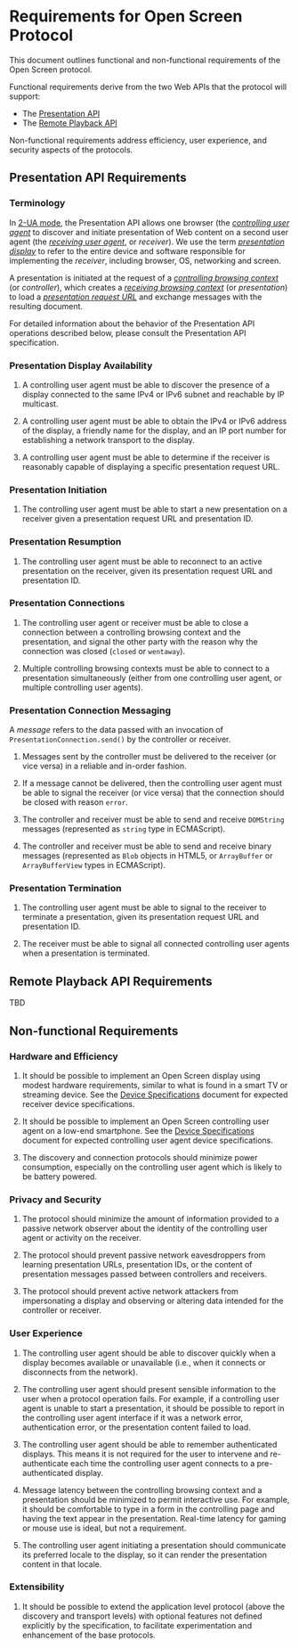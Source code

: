 # Requirements for Open Screen Protocol

This document outlines functional and non-functional requirements of the Open
Screen protocol.

Functional requirements derive from the two Web APIs that the protocol will
support:
- The [Presentation API](https://w3c.github.io/presentation-api/)
- The [Remote Playback API](https://w3c.github.io/remote-playback/)

Non-functional requirements address efficiency, user experience, and security
aspects of the protocols.

## Presentation API Requirements

### Terminology

In [2-UA mode](https://w3c.github.io/presentation-api/#introduction), the
Presentation API allows one browser (the
[*controlling user agent*](https://w3c.github.io/presentation-api/#dfn-controlling-user-agent)
to discover and initiate presentation of Web content on a second user agent (the
[*receiving user agent*](https://w3c.github.io/presentation-api/#receiving-user-agent),
or *receiver*).  We use the term
[*presentation display*](https://w3c.github.io/presentation-api/#dfn-presentation-display)
to refer to the entire device and software responsible for implementing the
*receiver*, including browser, OS, networking and screen.

A presentation is initiated at the request of a [*controlling browsing
context*](https://w3c.github.io/presentation-api/#dfn-controlling-browsing-context)
(or *controller*), which creates a [*receiving browsing
context*](https://w3c.github.io/presentation-api/#dfn-receiving-browsing-context)
(or *presentation*) to load a [*presentation request
URL*](https://w3c.github.io/presentation-api/#dfn-presentation-url) and exchange
messages with the resulting document.

For detailed information about the behavior of the Presentation API operations
described below, please consult the Presentation API specification.

### <a name="req-p1-availability"></a>Presentation Display Availability

1. A controlling user agent must be able to discover the presence of a display
   connected to the same IPv4 or IPv6 subnet and reachable by IP multicast.

2. A controlling user agent must be able to obtain the IPv4 or IPv6 address of
   the display, a friendly name for the display, and an IP port number for
   establishing a network transport to the display.

3. A controlling user agent must be able to determine if the receiver is
   reasonably capable of displaying a specific presentation request URL.

### <a name="req-p2-initiation"></a>Presentation Initiation

1. The controlling user agent must be able to start a new presentation on a
   receiver given a presentation request URL and presentation ID.

### <a name="req-p3-resumption"></a>Presentation Resumption

1. The controlling user agent must be able to reconnect to an active
   presentation on the receiver, given its presentation request URL and
   presentation ID.

### <a name="req-p4-connections"></a>Presentation Connections

1. The controlling user agent or receiver must be able to close a connection
   between a controlling browsing context and the presentation, and signal the
   other party with the reason why the connection was closed (`closed` or
   `wentaway`).

2. Multiple controlling browsing contexts must be able to connect to a
   presentation simultaneously (either from one controlling user agent, or
   multiple controlling user agents).

### <a name="req-p5-messaging"></a>Presentation Connection Messaging

A *message* refers to the data passed with an invocation of
`PresentationConnection.send()` by the controller or receiver.

1. Messages sent by the controller must be delivered to the receiver (or vice
   versa) in a reliable and in-order fashion.

2. If a message cannot be delivered, then the controlling user agent must be
   able to signal the receiver (or vice versa) that the connection should be
   closed with reason `error`.

3. The controller and receiver must be able to send and receive `DOMString`
   messages (represented as `string` type in ECMAScript).

4. The controller and receiver must be able to send and receive binary messages
   (represented as `Blob` objects in HTML5, or `ArrayBuffer` or
   `ArrayBufferView` types in ECMAScript).

### <a name="req-p6-termination"></a>Presentation Termination

1. The controlling user agent must be able to signal to the receiver to
   terminate a presentation, given its presentation request URL and presentation
   ID.

2. The receiver must be able to signal all connected controlling user agents
   when a presentation is terminated.

## Remote Playback API Requirements

TBD

## Non-functional Requirements

### <a name="req-nf1-hardware"></a>Hardware and Efficiency

1. It should be possible to implement an Open Screen display using modest
   hardware requirements, similar to what is found in a smart TV or streaming
   device. See the [Device Specifications](device_specs.md) document for
   expected receiver device specifications.

2. It should be possible to implement an Open Screen controlling user agent on a
   low-end smartphone. See the [Device Specifications](device_specs.md) document
   for expected controlling user agent device specifications.

3. The discovery and connection protocols should minimize power consumption,
   especially on the controlling user agent which is likely to be battery
   powered.

### <a name="req-nf2-privacy-security"></a>Privacy and Security

1. The protocol should minimize the amount of information provided to a passive
   network observer about the identity of the controlling user agent or activity
   on the receiver.

2. The protocol should prevent passive network eavesdroppers from learning
   presentation URLs, presentation IDs, or the content of presentation messages
   passed between controllers and receivers.

3. The protocol should prevent active network attackers from impersonating a
   display and observing or altering data intended for the controller or
   receiver.

### <a name="req-nf3-ux"></a>User Experience

1. The controlling user agent should be able to discover quickly when a display
   becomes available or unavailable (i.e., when it connects or disconnects from
   the network).

2. The controlling user agent should present sensible information to the user
   when a protocol operation fails.  For example, if a controlling user agent is
   unable to start a presentation, it should be possible to report in the
   controlling user agent interface if it was a network error, authentication
   error, or the presentation content failed to load.

3. The controlling user agent should be able to remember authenticated displays.
   This means it is not required for the user to intervene and re-authenticate
   each time the controlling user agent connects to a pre-authenticated display.

4. Message latency between the controlling browsing context and a presentation
   should be minimized to permit interactive use.  For example, it should be
   comfortable to type in a form in the controlling page and having the text
   appear in the presentation.  Real-time latency for gaming or mouse use is
   ideal, but not a requirement.

5. The controlling user agent initiating a presentation should communicate its
   preferred locale to the display, so it can render the presentation content in
   that locale.

### <a name="req-nf4-extend"></a>Extensibility

1. It should be possible to extend the application level protocol (above the
   discovery and transport levels) with optional features not defined explicitly
   by the specification, to facilitate experimentation and enhancement of the
   base protocols.
